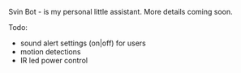 Svin Bot - is my personal little assistant.
More details coming soon. 

Todo:
- sound alert settings (on|off) for users
- motion detections 
- IR led power control